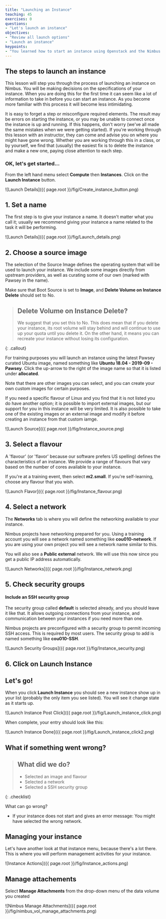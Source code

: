 ```yaml
---
title: "Launching an Instance"
teaching: 45
exercises: 0
questions:
- "Let's launch an instance"
objectives:
- "Review all launch options"
- "Launch an instance"
keypoints:
- "You learned how to start an instance using Openstack and the Nimbus Cloud."
---
```


## The steps to launch an instance

This lesson will step you through the process of launching an instance on Nimbus.  You will be making decisions on the specifications of your instance.  When you are doing this for the first time it can seem like a lot of information to take in before you can start an instance. As you become more familiar with this process it will become less intimidating.

It is easy to forget a step or misconfigure required elements.  The result may be errors on starting the instance, or you may be unable to connect once the instance is up and running.  If this happens, don't worry (we've all made the same mistakes when we were getting started).  If you're working through this lesson with an instructor, they can come and advise you on where you might have gone wrong.  Whether you are working through this in a class, or by yourself, we find that (usually) the easiest fix is to delete the instance and make a new one, paying close attention to each step.

### OK, let's get started...

From the left hand menu select **Compute** then **Instances**.  Click on the **Launch Instance** button.

![Launch Details]({{ page.root }}/fig/Create_instance_button.png)


## 1. Set a name

The first step is to give your instance a name.  It doesn't matter what you call it; usually we recommend giving your instance a name related to the task it will be performing.

![Launch Details]({{ page.root }}/fig/Launch_details.png)


## 2. Choose a source image

The selection of the Source Image defines the operating system that will be used to launch your instance.  We include some images directly from upstream providers, as well as curating some of our own (marked with Pawsey in the name).

Make sure that Boot Source is set to **Image**, and **Delete Volume on Instance Delete** should set to No.

> ## Delete Volume on Instance Delete?
>
> We suggest that you set this to No.  This does mean that if you delete your instance, its root volume will stay behind and will continue to use up your quota until you delete it.  On the other hand, it means you can recreate your instance without losing its configuration.
>
{: .callout}

For training purposes you will launch an instance using the latest Pawsey curated Ubuntu image, named something like **Ubuntu 18.04 - 2019-09 - Pawsey**.  Click the up-arrow to the right of the image name so that it is listed under **allocated**.

Note that there are other images you can select, and you can create your own custom images for certain purposes.

If you need a specific flavour of Linux and you find that it is not listed you do have another option; it is possible to import external images, but our support for you in this instance will be very limited.  It is also possible to take one of the existing images or an external image and modify it before creating an instance from that custom iamge.

![Launch Source]({{ page.root }}/fig/Instance_source.png)


## 3. Select a flavour

A 'flavour' (or 'flavor' because our software prefers US spelling) defines the characteristics of an instance.  We provide a range of flavours that vary based on the number of cores available to your instance.

If you're at a training event, then select __m2.small__.  If you're self-learning, choose any flavour that you wish.



![Launch Flavor]({{ page.root }}/fig/Instance_flavour.png)


## 4. Select a network

The **Networks** tab is where you will define the networking available to your instance.

Nimbus projects have networking prepared for you.  Using a training account you will see a network named something like __cou010-network__.  If you are using your own project you will see a network name similar to this.

You will also see a __Public external__ network.  We will use this now since you get a public IP address automatically.

![Launch Networks]({{ page.root }}/fig/Instance_network.png)


## 5. Check security groups
#### Include an SSH security group
The security group called __default__ is selected already, and you should leave it like that.  It allows outgoing connections from your instance, and communication between your instances if you need more than one.  

Nimbus projects are preconfigured with a security group to permit incoming SSH access.  This is required by most users.  The security group to add is named something like __cou010-SSH__.

![Launch Security Groups]({{ page.root }}/fig/Instance_security.png)


## 6. Click on **Launch Instance**

## Let's go!

When you click __Launch Instance__ you should see a new instance show up in your list (probably the only item you see listed).  You will see it change state as it starts up.

![Launch Instance Post Click]({{ page.root }}/fig/Launch_instance_click.png)


When complete, your entry should look like this:

![Launch Instance Done]({{ page.root }}/fig/Launch_instance_click2.png)


## What if something went wrong?

> ## What did we do?
>
> - Selected an image and flavour
> - Selected a network
> - Selected a SSH security group
>
{: .checklist}

What can go wrong?
- If your instance does not start and gives an error message:  You might have selected the wrong network.


## Managing your instance

Let's have another look at that instance menu, because there's a lot there.  This is where you will perform management activities for your instance.

![Instance Actions]({{ page.root }}/fig/Instance_actions.png)

## Manage attachements

Select **Manage Attachments** from the drop-down menu of the data volume you created

![Nimbus Manage Attachments]({{ page.root }}/fig/nimbus_vol_manage_attachments.png)

